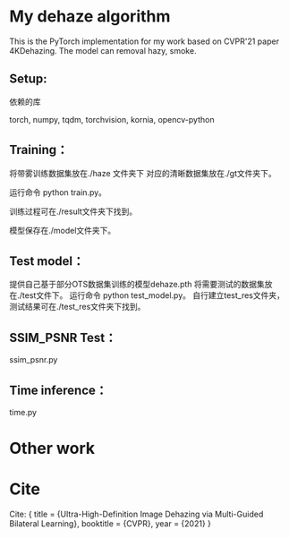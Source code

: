 # My dehaze algorithm
This is the PyTorch implementation for my work based on CVPR'21 paper 4KDehazing. 
The model can removal hazy, smoke.




## Setup:

依赖的库

torch, numpy, tqdm, torchvision, kornia, opencv-python


## Training：

将带雾训练数据集放在./haze 文件夹下 对应的清晰数据集放在./gt文件夹下。

运行命令 python train.py。 

训练过程可在./result文件夹下找到。

模型保存在./model文件夹下。

## Test model：

提供自己基于部分OTS数据集训练的模型dehaze.pth
将需要测试的数据集放在./test文件下。
运行命令 python test_model.py。
自行建立test_res文件夹，测试结果可在./test_res文件夹下找到。

## SSIM_PSNR Test：

ssim_psnr.py




## Time inference：

time.py





# Other work



# Cite
Cite:
{
  title     = {Ultra-High-Definition Image Dehazing via Multi-Guided Bilateral Learning},
  booktitle = {CVPR},
  year      = {2021}
}









